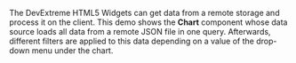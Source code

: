 The DevExtreme HTML5 Widgets can get data from a&nbsp;remote storage and process it&nbsp;on&nbsp;the client. This demo shows the **Chart** component whose data source loads all data from a&nbsp;remote JSON file in&nbsp;one query. Afterwards, different filters are applied to&nbsp;this data depending on&nbsp;a&nbsp;value of&nbsp;the drop-down menu under the chart.